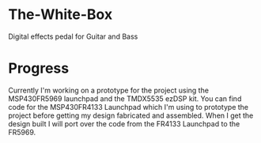 # The-White-Box
Digital effects pedal for Guitar and Bass

# Progress
Currently I'm working on a prototype for the project using the MSP430FR5969 launchpad and the TMDX5535 ezDSP kit. You can find code for the MSP430FR4133 Launchpad which I'm using to prototype the project before getting my design fabricated and assembled. When I get the design built I will port over the code from the FR4133 Launchpad to the FR5969.
